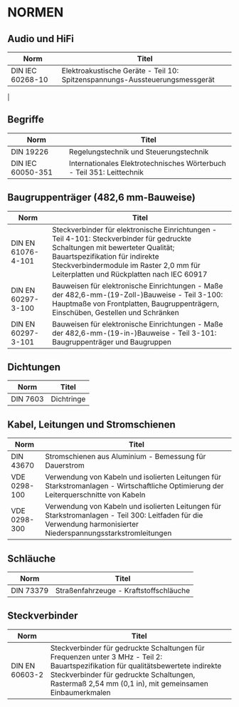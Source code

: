 # NORMEN

## Audio und HiFi
| Norm               | Titel |
|--------------------|-------|
| DIN IEC 60268-10   | Elektroakustische Geräte - Teil 10: Spitzenspannungs-Aussteuerungsmessgerät
 |

## Begriffe
| Norm               | Titel |
|--------------------|-------|
| DIN 19226          | Regelungstechnik und Steuerungstechnik |
| DIN IEC 60050-351  | Internationales Elektrotechnisches Wörterbuch - Teil 351: Leittechnik |

## Baugruppenträger (482,6 mm-Bauweise)
| Norm               | Titel |
|--------------------|-------|
| DIN EN 61076-4-101 | Steckverbinder für elektronische Einrichtungen - Teil 4-101: Steckverbinder für gedruckte Schaltungen mit bewerteter Qualität; Bauartspezifikation für indirekte Steckverbindermodule im Raster 2,0 mm für Leiterplatten und Rückplatten nach IEC 60917 |
| DIN EN 60297-3-100 | Bauweisen für elektronische Einrichtungen - Maße der 482,6-mm-(19-Zoll-)Bauweise - Teil 3-100: Hauptmaße von Frontplatten, Baugruppenträgern, Einschüben, Gestellen und Schränken |
| DIN EN 60297-3-101 | Bauweisen für elektronische Einrichtungen - Maße der 482,6-mm-(19-in-)Bauweise - Teil 3-101: Baugruppenträger und Baugruppen |

## Dichtungen
| Norm               | Titel |
|--------------------|-------|
| DIN 7603           | Dichtringe |

## Kabel, Leitungen und Stromschienen
| Norm               | Titel |
|--------------------|-------|
| DIN 43670          | Stromschienen aus Aluminium - Bemessung für Dauerstrom |
| VDE 0298-100       | Verwendung von Kabeln und isolierten Leitungen für Starkstromanlagen - Wirtschaftliche Optimierung der Leiterquerschnitte von Kabeln |
| VDE 0298-300       | Verwendung von Kabeln und isolierten Leitungen für Starkstromanlagen - Teil 300: Leitfaden für die Verwendung harmonisierter Niederspannungsstarkstromleitungen |

## Schläuche
| Norm               | Titel |
|--------------------|-------|
| DIN 73379          | Straßenfahrzeuge - Kraftstoffschläuche |

## Steckverbinder
| Norm               | Titel |
|--------------------|-------|
| DIN EN 60603-2     | Steckverbinder für gedruckte Schaltungen für Frequenzen unter 3 MHz - Teil 2: Bauartspezifikation für qualitätsbewertete indirekte Steckverbinder für gedruckte Schaltungen, Rastermaß 2,54 mm (0,1 in), mit gemeinsamen Einbaumerkmalen |
